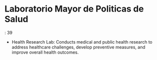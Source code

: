 # Laboratorio Mayor de Politicas de Salud

: 39

- Health Research Lab: Conducts medical and public health research to address healthcare challenges, develop preventive measures, and improve overall health outcomes.